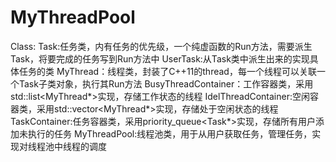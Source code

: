 # MyThreadPool
Class:
    Task:任务类，内有任务的优先级，一个纯虚函数的Run方法，需要派生Task，将要完成的任务写到Run方法中
    UserTask:从Task类中派生出来的实现具体任务的类
    MyThread：线程类，封装了C++11的thread，每一个线程可以关联一个Task子类对象，执行其Run方法
    BusyThreadContainer：工作容器类，采用std::list<MyThread*>实现，存储工作状态的线程
    IdelThreadContainer:空闲容器类，采用std::vector<MyThread*>实现，存储处于空闲状态的线程
    TaskContainer:任务容器类，采用priority_queue<Task*>实现，存储所有用户添加未执行的任务
    MyThreadPool:线程池类，用于从用户获取任务，管理任务，实现对线程池中线程的调度
    
